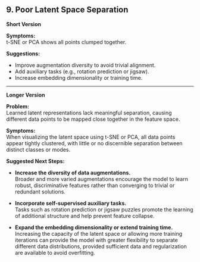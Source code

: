 ## 9. Poor Latent Space Separation

**Short Version**

**Symptoms:**  
t-SNE or PCA shows all points clumped together.

**Suggestions:**  
- Improve augmentation diversity to avoid trivial alignment.  
- Add auxiliary tasks (e.g., rotation prediction or jigsaw).  
- Increase embedding dimensionality or training time.

---

**Longer Version**

**Problem:**  
Learned latent representations lack meaningful separation, causing different data points to be mapped close together in the feature space.

**Symptoms:**  
When visualizing the latent space using t-SNE or PCA, all data points appear tightly clustered, with little or no discernible separation between distinct classes or modes.

**Suggested Next Steps:**  
- **Increase the diversity of data augmentations.**  
  Broader and more varied augmentations encourage the model to learn robust, discriminative features rather than converging to trivial or redundant solutions.

- **Incorporate self-supervised auxiliary tasks.**  
  Tasks such as rotation prediction or jigsaw puzzles promote the learning of additional structure and help prevent feature collapse.

- **Expand the embedding dimensionality or extend training time.**  
  Increasing the capacity of the latent space or allowing more training iterations can provide the model with greater flexibility to separate different data distributions, provided sufficient data and regularization are available to avoid overfitting.

